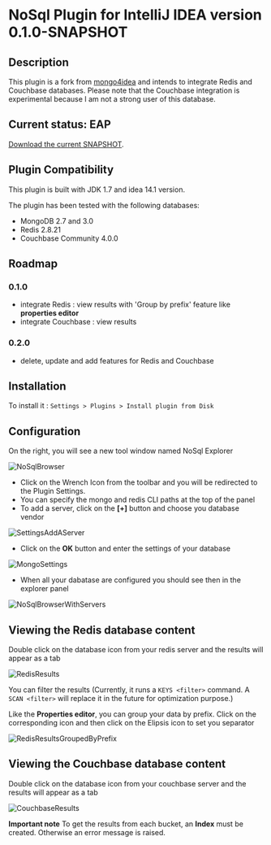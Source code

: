# NoSql Plugin for IntelliJ IDEA version 0.1.0-SNAPSHOT

## Description
This plugin is a fork from [mongo4idea](https://github.com/dboissier/mongo4idea) and intends to integrate Redis and Couchbase databases. Please note that the Couchbase integration is experimental because I am not a strong user of this database.

## Current status: EAP

[Download the current SNAPSHOT](https://github.com/dboissier/nosql4idea/raw/master/snapshot/nosql4idea-0.1.0-SNAPSHOT-distribution.zip).

## Plugin Compatibility

This plugin is built with JDK 1.7 and idea 14.1 version.

The plugin has been tested with the following databases:
* MongoDB 2.7 and 3.0
* Redis 2.8.21
* Couchbase Community 4.0.0

## Roadmap

### 0.1.0

* integrate Redis : view results with 'Group by prefix' feature like **properties editor**
* integrate Couchbase : view results 

### 0.2.0

* delete, update and add features for Redis and Couchbase

## Installation 
 
To install it : `Settings > Plugins > Install plugin from Disk`

## Configuration

On the right, you will see a new tool window named NoSql Explorer

![NoSqlBrowser](https://github.com/dboissier/nosql4idea/raw/master/doc/explorer.png)

* Click on the Wrench Icon from the toolbar and you will be redirected to the Plugin Settings.
* You can specify the mongo and redis CLI paths at the top of the panel
* To add a server, click on the **\[+\]** button and choose you database vendor

![SettingsAddAServer](https://github.com/dboissier/nosql4idea/raw/master/doc/settings_add_a_server.png)

* Click on the **OK** button and enter the settings of your database

![MongoSettings](https://github.com/dboissier/nosql4idea/raw/master/doc/mongo_settings.png)

* When all your dabatase are configured you should see then in the explorer panel
 
![NoSqlBrowserWithServers](https://github.com/dboissier/nosql4idea/raw/master/doc/explorer_with_servers.png)

## Viewing the Redis database content

Double click on the database icon from your redis server and the results will appear as a tab

![RedisResults](https://github.com/dboissier/nosql4idea/raw/master/doc/redis_results.png)

You can filter the results (Currently, it runs a `KEYS <filter>` command. A `SCAN <filter>` will replace it in the future for optimization purpose.)

Like the **Properties editor**, you can group your data by prefix. Click on the corresponding icon and then click on the Elipsis icon to set you separator

![RedisResultsGroupedByPrefix](https://github.com/dboissier/nosql4idea/raw/master/doc/redis_group_by_prefix.png)

## Viewing the Couchbase database content
 
Double click on the database icon from your couchbase server and the results will appear as a tab

![CouchbaseResults](https://github.com/dboissier/nosql4idea/raw/master/doc/couchbase_results.png)

**Important note**
To get the results from each bucket, an **Index** must be created. Otherwise an error message is raised. 


